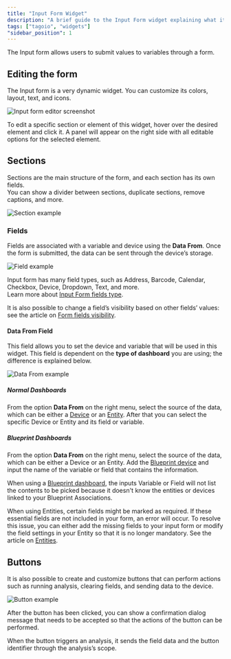 ```yaml
---
title: "Input Form Widget"
description: "A brief guide to the Input Form widget explaining what it does and how to edit it, including steps to modify sections and fields and a note about dashboard compatibility."
tags: ["tagoio", "widgets"]
"sidebar_position": 1
---
```

The Input form allows users to submit values to variables through a form.

## Editing the form
The Input form is a very dynamic widget. You can customize its colors, layout, text, and icons.

![Input form editor screenshot](/docs_imagem/tagoio/input-form-widget-2.gif)


To edit a specific section or element of this widget, hover over the desired element and click it. A panel will appear on the right side with all editable options for the selected element.



## Sections
Sections are the main structure of the form, and each section has its own fields.  
You can show a divider between sections, duplicate sections, remove captions, and more.

![Section example](/docs_imagem/tagoio/sections-PY4.gif)

### Fields
Fields are associated with a variable and device using the **Data From**. Once the form is submitted, the data can be sent through the device’s storage.

![Field example](/docs_imagem/tagoio/Fields-MlQ.gif)

Input form has many field types, such as Address, Barcode, Calendar, Checkbox, Device, Dropdown, Text, and more.  
Learn more about [Input Form fields type](/docs/tagoio/widgets/input-widgets/input-form/field-types-for-input-form).

It is also possible to change a field’s visibility based on other fields’ values: see the article on [Form fields visibility](/docs/tagoio/widgets/input-widgets/input-form/form-fields-visibility).

#### Data From Field
This field allows you to set the device and variable that will be used in this widget. This field is dependent on the **type of dashboard** you are using; the difference is explained below.

![Data From example](/docs_imagem/tagoio/external-75b8ef8b.png)



##### Normal Dashboards
From the option **Data From** on the right menu, select the source of the data, which can be either a [Device](/docs/tagoio/devices/) or an [Entity](/docs/tagoio/getting-started/entities). After that you can select the specific Device or Entity and its field or variable.

##### Blueprint Dashboards
From the option **Data From** on the right menu, select the source of the data, which can be either a Device or an Entity. Add the [Blueprint device](/docs/tagoio/devices/blueprint-devices-entities) and input the name of the variable or field that contains the information.

When using a [Blueprint dashboard](/docs/tagoio/dashboards/blueprint-dashboard), the inputs Variable or Field will not list the contents to be picked because it doesn't know the entities or devices linked to your Blueprint Associations.

When using Entities, certain fields might be marked as required. If these essential fields are not included in your form, an error will occur. To resolve this issue, you can either add the missing fields to your input form or modify the field settings in your Entity so that it is no longer mandatory. See the article on [Entities](/docs/tagoio/getting-started/entities).

## Buttons
It is also possible to create and customize buttons that can perform actions such as running analysis, clearing fields, and sending data to the device.

![Button example](/docs_imagem/tagoio/buttons2-vGw.gif)

After the button has been clicked, you can show a confirmation dialog message that needs to be accepted so that the actions of the button can be performed.

When the button triggers an analysis, it sends the field data and the button identifier through the analysis’s scope.